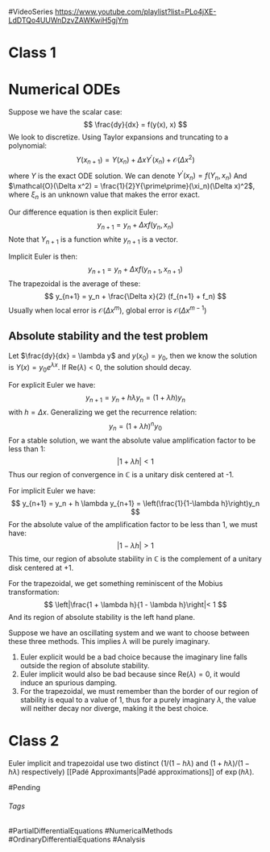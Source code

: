 #VideoSeries https://www.youtube.com/playlist?list=PLo4jXE-LdDTQo4UUWnDzvZAWKwiH5gjYm
# Class 1
# Numerical ODEs
Suppose we have the scalar case: 
$$
\frac{dy}{dx} = f(y(x), x)
$$We look to discretize.
Using Taylor expansions and truncating to a polynomial:
$$
Y(x_{n+1})=Y(x_n)+\Delta x Y^\prime(x_n) + \mathcal{O}(\Delta x^2)
$$
where $Y$ is the exact ODE solution. 
We can denote $Y^\prime (x_n) = f(Y_n, x_n)$
And $\mathcal{O}(\Delta x^2) = \frac{1}{2}Y{\prime\prime}(\xi_n)(\Delta x)^2$, where $\xi_n$ is an unknown value that makes the error exact.

Our difference equation is then explicit Euler:
$$
y_{n+1} = y_n + \Delta x f(y_n, x_n)
$$
Note that $Y_{n+1}$ is a function white $y_{n+1}$ is a vector.

Implicit Euler is then:
$$
y_{n+1} = y_n + \Delta x f(y_{n+1}, x_{n+1})
$$
The trapezoidal is the average of these:
$$
y_{n+1} = y_n + \frac{\Delta x}{2} (f_{n+1} +  f_n)
$$
Usually when local error is $\mathcal{O}(\Delta x^m)$, global error is $\mathcal{O}(\Delta x^{m-1})$ 

## Absolute stability and the test problem
Let $\frac{dy}{dx} = \lambda y$ and $y(x_0) = y_0$, then we know the solution is $Y(x) = y_0 e^{\lambda x}$.
If $\text{Re}(\lambda)<0$, the solution should decay. 

For explicit Euler we have:
$$
y_{n+1} = y_n + h \lambda y_n  = (1 + \lambda h)y_n
$$
with $h = \Delta x$. Generalizing we get the recurrence relation:
$$
y_n = (1 + \lambda h)^ny_0
$$
For a stable solution, we want the absolute value amplification factor to be less than 1:
$$
|1 + \lambda h|<1
$$
Thus our region of convergence in $\mathbb{C}$ is a unitary disk centered at -1.

For implicit Euler we have:
$$
y_{n+1} = y_n + h \lambda y_{n+1} = \left(\frac{1}{1-\lambda h}\right)y_n
$$For the absolute value of the amplification factor to be less than 1, we must have:
$$
|1-\lambda h|>1
$$
This time, our region of absolute stability in $\mathbb{C}$ is the complement of a unitary disk centered at +1. 

For the trapezoidal, we get something reminiscent of the Mobius transformation:
$$
\left|\frac{1 + \lambda h}{1 - \lambda h}\right|< 1
$$
And its region of absolute stability is the left hand plane. 

Suppose we have an oscillating system and we want to choose between these three methods.
This implies $\lambda$ will be purely imaginary. 
1. Euler explicit would be a bad choice because the imaginary line falls outside the region of absolute stability.
2. Euler implicit would also be bad because since $\text{Re}(\lambda) = 0$, it would induce an spurious damping.
3. For the trapezoidal, we must remember than the border of our region of stability is equal to a value of 1, thus for a purely imaginary $\lambda$, the value will neither decay nor diverge, making it the best choice.
# Class 2
Euler implicit and trapezoidal use two distinct ($1/(1 - h\lambda)$ and $(1 + h\lambda)/(1 - h\lambda)$ respectively) [[Padé Approximants|Padé approximations]] of $\exp(h\lambda)$.

#Pending 
###### Tags
#PartialDifferentialEquations  #NumericalMethods #OrdinaryDifferentialEquations  #Analysis